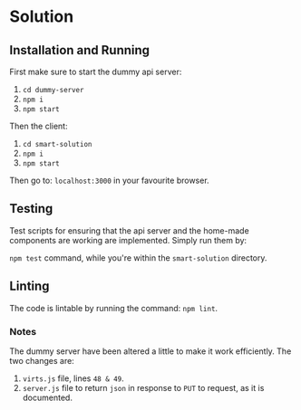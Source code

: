 # Solution

## Installation and Running

First make sure to start the dummy api server:

1. `cd dummy-server`
2. `npm i`
3. `npm start`

Then the client:

1. `cd smart-solution`
2. `npm i`
3. `npm start`

Then go to: `localhost:3000` in your favourite browser.


## Testing

Test scripts for ensuring that the api server and the home-made components are working are implemented. Simply run them by:

`npm test` command, while you're within the `smart-solution` directory.

## Linting

The code is lintable by running the command: `npm lint`.


### Notes

The dummy server have been altered a little to make it work efficiently. The two changes are:

1. `virts.js` file, lines `48 & 49`. 
2. `server.js` file to return `json` in response to `PUT` to request, as it is documented.
